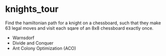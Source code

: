 # knights_tour

Find the hamiltonian path for a knight on a chessboard, such that they make 63 legal moves and visit each sqare of an 8x8 chessboard exactly once.

* Warnsdorf
* Divide and Conquer
* Ant Colony Optimization (ACO)
